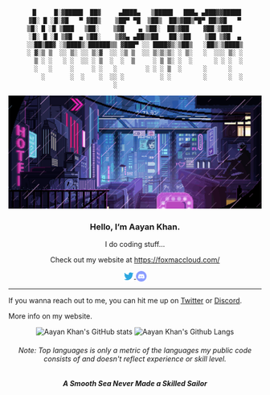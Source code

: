 <div align="center">

```
 █     █░▓█████  ██▓     ▄████▄   ▒█████   ███▄ ▄███▓▓█████
▓█░ █ ░█░▓█   ▀ ▓██▒    ▒██▀ ▀█  ▒██▒  ██▒▓██▒▀█▀ ██▒▓█   ▀
▒█░ █ ░█ ▒███   ▒██░    ▒▓█    ▄ ▒██░  ██▒▓██    ▓██░▒███   
░█░ █ ░█ ▒▓█  ▄ ▒██░    ▒▓▓▄ ▄██▒▒██   ██░▒██    ▒██ ▒▓█  ▄
░░██▒██▓ ░▒████▒░██████▒▒ ▓███▀ ░░ ████▓▒░▒██▒   ░██▒░▒████▒
░ ▓░▒ ▒  ░░ ▒░ ░░ ▒░▓  ░░ ░▒ ▒  ░░ ▒░▒░▒░ ░ ▒░   ░  ░░░ ▒░ ░
  ▒ ░ ░   ░ ░  ░░ ░ ▒  ░  ░  ▒     ░ ▒ ▒░ ░  ░      ░ ░ ░  ░
  ░   ░     ░     ░ ░   ░        ░ ░ ░ ▒  ░      ░      ░   
    ░       ░  ░    ░  ░░ ░          ░ ░         ░      ░  ░
                        ░                                   
```   

![screen-gif](./assets/cp2221.gif) 
 
 
### Hello, I’m Aayan Khan.

I do coding stuff...

Check out my website at https://foxmaccloud.com/


<a href="https://x.com/AmnaIshtiaq14">
  <img align="center" alt="Aayan Khan | Twitter" width="21px" src="https://raw.githubusercontent.com/FoxMaccloud/FoxMaccloud/master/assets/twitter.svg" />
</a>
<a href="https://discord.gg/bjKUZ23xey">
  <img align="center" alt="Aayan Khan | Discord" width="21px" src="https://raw.githubusercontent.com/FoxMaccloud/FoxMaccloud/master/assets/discord-round.svg" />
</a>

 
</div>

---


<div align="left">

 If you wanna reach out to me, you can hit me up on [Twitter](https://x.com/AmnaIshtiaq14) or [Discord](https://discord.gg/bjKUZ23xey).

 More info on my website.

</div>

<div align="center">

 ![Aayan Khan's GitHub stats](https://github-readme-stats.vercel.app/api?username=KhanAayann&show_icons=true&theme=tokyonight&line_height=33&bg_color=00000000&hide_title=true&hide_border=true&count_private=true&include_all_commits=true&enable_animations=true")
 ![Aayan Khan's Github Langs](https://github-readme-stats.vercel.app/api/top-langs/?username=KhanAayann&langs_count=4&theme=tokyonight&line_height=35&bg_color=00000000&hide_title=true&hide_border=true&count_private=true&enable_animations=true&hide=cmake)
 ###### Note: Top languages is only a metric of the languages my public code consists of and doesn't reflect experience or skill level.
</div>

<div align="center">

##### A Smooth Sea Never Made a Skilled Sailor

</div>







